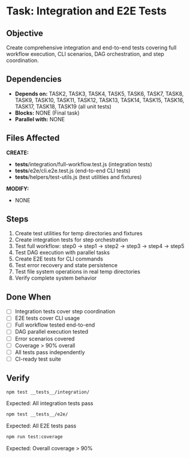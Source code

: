 # Task: Integration and E2E Tests

## Objective
Create comprehensive integration and end-to-end tests covering full workflow execution, CLI scenarios, DAG orchestration, and step coordination.

## Dependencies
- **Depends on:** TASK2, TASK3, TASK4, TASK5, TASK6, TASK7, TASK8, TASK9, TASK10, TASK11, TASK12, TASK13, TASK14, TASK15, TASK16, TASK17, TASK18, TASK19 (all unit tests)
- **Blocks:** NONE (Final task)
- **Parallel with:** NONE

## Files Affected
**CREATE:**
- __tests__/integration/full-workflow.test.js (integration tests)
- __tests__/e2e/cli.e2e.test.js (end-to-end CLI tests)
- __tests__/helpers/test-utils.js (test utilities and fixtures)

**MODIFY:**
- NONE

## Steps
1. Create test utilities for temp directories and fixtures
2. Create integration tests for step orchestration
3. Test full workflow: step0 → step1 → step2 → step3 → step4 → step5
4. Test DAG execution with parallel tasks
5. Create E2E tests for CLI commands
6. Test error recovery and state persistence
7. Test file system operations in real temp directories
8. Verify complete system behavior

## Done When
- [ ] Integration tests cover step coordination
- [ ] E2E tests cover CLI usage
- [ ] Full workflow tested end-to-end
- [ ] DAG parallel execution tested
- [ ] Error scenarios covered
- [ ] Coverage > 90% overall
- [ ] All tests pass independently
- [ ] CI-ready test suite

## Verify
```bash
npm test __tests__/integration/
```
Expected: All integration tests pass

```bash
npm test __tests__/e2e/
```
Expected: All E2E tests pass

```bash
npm run test:coverage
```
Expected: Overall coverage > 90%
